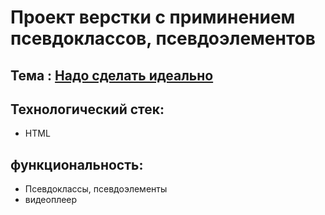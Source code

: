 # Проект верстки с приминением псевдоклассов, псевдоэлементов

## Тема : [Надо сделать идеально](https://jon666grid.github.io/nado_sdelat_idealno/)

## Технологический стек:
* HTML

## функциональность:
* Псевдоклассы, псевдоэлементы
* видеоплеер